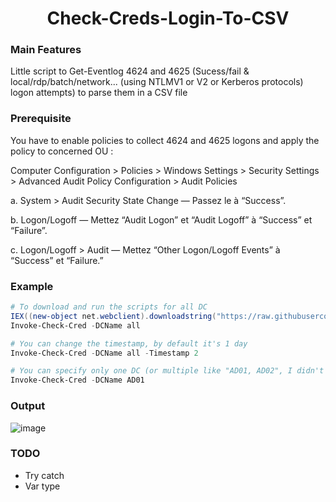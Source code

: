 <h1 align="center">
  Check-Creds-Login-To-CSV
  <br>
</h1>

### Main Features

Little script to Get-Eventlog 4624 and 4625 (Sucess/fail & local/rdp/batch/network... (using NTLMV1 or V2 or Kerberos protocols) logon attempts) to parse them in a CSV file

### Prerequisite

You have to enable policies to collect 4624 and 4625 logons and apply the policy to concerned OU :

Computer Configuration > Policies > Windows Settings > Security Settings > Advanced Audit Policy Configuration > Audit Policies 

a.	System > Audit Security State Change — Passez le à “Success”.

b.	Logon/Logoff — Mettez “Audit Logon” et “Audit Logoff” à “Success” et “Failure”.

c.	Logon/Logoff > Audit — Mettez “Other Logon/Logoff Events” à “Success” et “Failure.”

### Example
```powershell
# To download and run the scripts for all DC
IEX((new-object net.webclient).downloadstring("https://raw.githubusercontent.com/fransosiche/Check-Creds-Login-To-CSV/main/Check-Creds-Login-To-CSV.ps1"));
Invoke-Check-Cred -DCName all

# You can change the timestamp, by default it's 1 day
Invoke-Check-Cred -DCName all -Timestamp 2

# You can specify only one DC (or multiple like "AD01, AD02", I didn't test that tho)
Invoke-Check-Cred -DCName AD01
```

### Output

![image](https://user-images.githubusercontent.com/33124690/172855703-9076b2ce-b037-4a2d-8728-af824d091c95.png)

### TODO
- Try catch
- Var type
